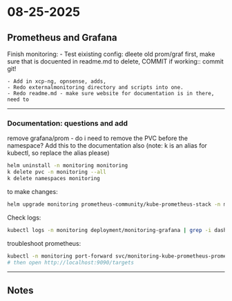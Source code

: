 # 08-25-2025

## Prometheus and Grafana

Finish monitoring:
	- Test eixisting config:  dleete old prom/graf first, make sure that is docuented in readme.md to delete, 
	COMMIT if working::  commit git!  
	
	- Add in xcp-ng, opnsense, adds, 
	- Redo externalmonitoring directory and scripts into one.
	- Redo readme.md - make sure website for documentation is in there, need to 


---
### Documentation:  questions and add
remove grafana/prom - do i need to remove the PVC before the namespace?  Add this to the documentation also (note:  k is an alias for kubectl, so replace the alias please)

```bash
helm uninstall -n monitoring monitoring
k delete pvc -n monitoring --all
k delete namespaces monitoring

```

to make changes:
```bash
helm upgrade monitoring prometheus-community/kube-prometheus-stack -n monitoring -f prometheus-values.yaml
```

Check logs:
```bash
kubectl logs -n monitoring deployment/monitoring-grafana | grep -i dashboard
```
 troubleshoot prometheus:
 ```bash
kubectl -n monitoring port-forward svc/monitoring-kube-prometheus-prometheus 9090
# then open http://localhost:9090/targets
```

---

## Notes
